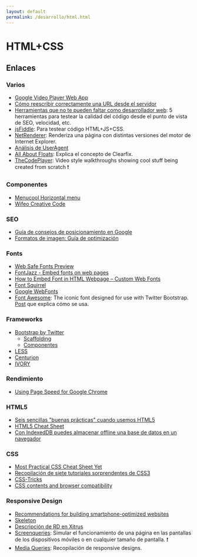 ```yaml
---
layout: default
permalink: /desarrollo/html.html
---
```


# HTML+CSS

## Enlaces

### Varios

*  [Google Video Player Web App](http://docs.video-player-sample.appspot.com/)
*  [Cómo reescribir correctamente una URL desde el servidor](http://www.genbetadev.com/desarrollo-web/como-reescribir-correctamente-una-url-desde-el-servidor-ii)
*  [Herramientas que no te pueden faltar como desarrollador web](http://www.genbetadev.com/desarrollo-web/herramientas-que-no-te-pueden-faltar-como-desarrollador-web): 5 herramientas para testear la calidad del código desde el punto de vista de SEO, velocidad, etc.
*  [jsFiddle](http://jsfiddle.net/): Para testear código HTML+JS+CSS.
*  [NetRenderer](http://netrenderer.com/): Renderiza una página con distintas versiones del motor de Internet Explorer.
*  [Análisis de UserAgent](http://www.useragentstring.com/)
*  [All About Floats](http://css-tricks.com/all-about-floats/): Explica el concepto de Clearfix.
*  [TheCodePlayer](http://thecodeplayer.com/): Video style walkthroughs showing cool stuff being created from scratch :exclamation:

### Componentes

*  [Menucool Horizontal menu](http://www.menucool.com/horizontal/menu-layout)
*  [Wifeo Creative Code](http://www.wifeo.com/code/)

### SEO

*  [Guía de consejos de posicionamiento en Google](http://www.emezeta.com/articulos/guia-de-consejos-de-posicionamiento-en-google)
*  [Formatos de imagen: Guía de optimización](http://www.emezeta.com/articulos/formatos-de-imagen-guia-de-optimizacion)

### Fonts

*  [Web Safe Fonts Preview](http://www.fonttester.com/web_safe_fonts.html)
*  [FontJazz - Embed fonts on web pages](http://fontjazz.com/)
*  [How to Embed Font in HTML Webpage – Custom Web Fonts](http://pcandweb.com/tutorials/how-to-embed-font-in-html-webpage.html)
*  [Font Squirrel ](http://www.fontsquirrel.com/)
*  [Google WebFonts](http://www.google.com/webfonts#HomePlace:home)
*  [Font Awesome](http://fortawesome.github.com/Font-Awesome/): The iconic font designed for use with Twitter Bootstrap. [Post](http://hachemuda.com/2012/09/font-awesome-more-2-0-coleccion-de-iconos-para-la-web-en-forma-de-tipo-de-letra/) que explica cómo se usa.

### Frameworks

*  [Bootstrap by Twitter](http://twitter.github.com/bootstrap/index.html)
    * [Scaffolding](http://twitter.github.com/bootstrap/scaffolding.html)
    * [Componentes](http://twitter.github.com/bootstrap/components.html)
*  [LESS](http://lesscss.org/)
*  [Centurion](http://jhough10.github.com/Centurion/)
*  [IVORY](http://weice.in/ivory/)

### Rendimiento

*  [Using Page Speed for Google Chrome](http://code.google.com/intl/es-ES/speed/page-speed/docs/using_chrome.html)

### HTML5

*  [Seis sencillas "buenas prácticas" cuando usemos HTML5](http://www.genbetadev.com/desarrollo-web/seis-sencillas-buenas-practicas-cuando-usemos-html5)
*  [HTML5 Cheat Sheet](https://www.hivelocity.net/html5/)
*  [Con IndexedDB puedes almacenar offline una base de datos en un navegador](http://www.genbetadev.com/desarrollo-web/con-indexeddb-puedes-almacenar-offline-una-base-de-datos-en-un-navegador)

### CSS

*  [Most Practical CSS Cheat Sheet Yet](http://www.pxleyes.com/blog/2010/03/most-practical-css-cheat-sheet-yet/)
*  [Recopilación de siete tutoriales sorprendentes de CSS3](http://www.genbetadev.com/formacion/recopilacion-de-siete-tutoriales-sorprendentes-de-css3)
*  [CSS-Tricks](http://css-tricks.com/)
*  [CSS contents and browser compatibility](http://www.quirksmode.org/css/contents.html)

### Responsive Design

*  [Recommendations for building smartphone-optimized websites](http://googlewebmastercentral.blogspot.ch/2012/06/recommendations-for-building-smartphone.html)
*  [Skeleton](http://www.getskeleton.com/)
*  [Descripción de RD en Xitrus](http://xitrus.es/blog/2/Responsive_Design)
*  [Screenqueries](http://screenqueri.es/): Simular el funcionamiento de una página en las pantallas de los dispositivos móviles o en cualquier tamaño de pantalla. :exclamation:
*  [Media Queries](http://mediaqueri.es/): Recopilación de responsive designs.
